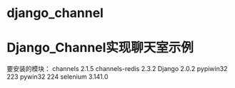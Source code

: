 # django_channel
# Django_Channel实现聊天室示例
要安装的模块：
channels                2.1.5
channels-redis          2.3.2
Django                  2.0.2
pypiwin32               223
pywin32                 224
selenium                3.141.0
